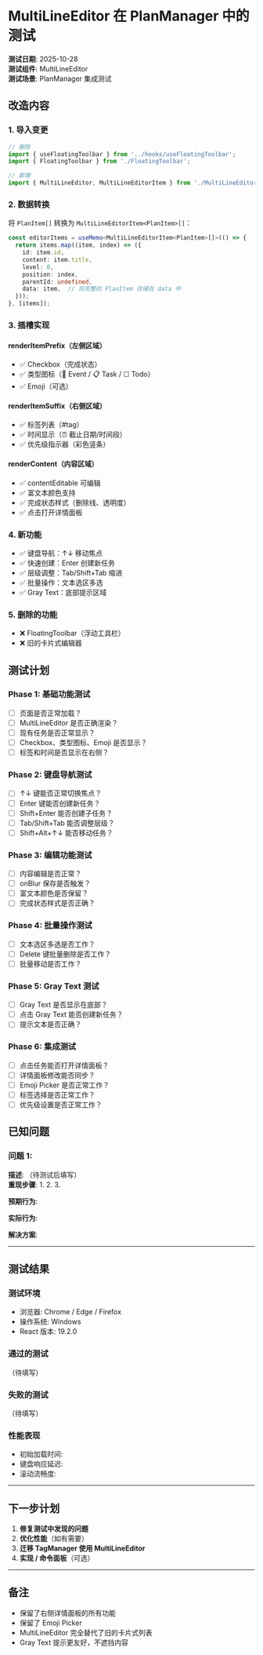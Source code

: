 # MultiLineEditor 在 PlanManager 中的测试

**测试日期**: 2025-10-28  
**测试组件**: MultiLineEditor  
**测试场景**: PlanManager 集成测试

## 改造内容

### 1. 导入变更
```typescript
// 删除
import { useFloatingToolbar } from '../hooks/useFloatingToolbar';
import { FloatingToolbar } from './FloatingToolbar';

// 新增
import { MultiLineEditor, MultiLineEditorItem } from './MultiLineEditor';
```

### 2. 数据转换
将 `PlanItem[]` 转换为 `MultiLineEditorItem<PlanItem>[]`：
```typescript
const editorItems = useMemo<MultiLineEditorItem<PlanItem>[]>(() => {
  return items.map((item, index) => ({
    id: item.id,
    content: item.title,
    level: 0,
    position: index,
    parentId: undefined,
    data: item,  // 将完整的 PlanItem 存储在 data 中
  }));
}, [items]);
```

### 3. 插槽实现

#### renderItemPrefix（左侧区域）
- ✅ Checkbox（完成状态）
- ✅ 类型图标（📅 Event / 📋 Task / ☐ Todo）
- ✅ Emoji（可选）

#### renderItemSuffix（右侧区域）
- ✅ 标签列表（#tag）
- ✅ 时间显示（⏰ 截止日期/时间段）
- ✅ 优先级指示器（彩色竖条）

#### renderContent（内容区域）
- ✅ contentEditable 可编辑
- ✅ 富文本颜色支持
- ✅ 完成状态样式（删除线、透明度）
- ✅ 点击打开详情面板

### 4. 新功能
- ✅ 键盘导航：↑↓ 移动焦点
- ✅ 快速创建：Enter 创建新任务
- ✅ 层级调整：Tab/Shift+Tab 缩进
- ✅ 批量操作：文本选区多选
- ✅ Gray Text：底部提示区域

### 5. 删除的功能
- ❌ FloatingToolbar（浮动工具栏）
- ❌ 旧的卡片式编辑器

## 测试计划

### Phase 1: 基础功能测试
- [ ] 页面是否正常加载？
- [ ] MultiLineEditor 是否正确渲染？
- [ ] 现有任务是否正常显示？
- [ ] Checkbox、类型图标、Emoji 是否显示？
- [ ] 标签和时间是否显示在右侧？

### Phase 2: 键盘导航测试
- [ ] ↑↓ 键能否正常切换焦点？
- [ ] Enter 键能否创建新任务？
- [ ] Shift+Enter 能否创建子任务？
- [ ] Tab/Shift+Tab 能否调整层级？
- [ ] Shift+Alt+↑↓ 能否移动任务？

### Phase 3: 编辑功能测试
- [ ] 内容编辑是否正常？
- [ ] onBlur 保存是否触发？
- [ ] 富文本颜色是否保留？
- [ ] 完成状态样式是否正确？

### Phase 4: 批量操作测试
- [ ] 文本选区多选是否工作？
- [ ] Delete 键批量删除是否工作？
- [ ] 批量移动是否工作？

### Phase 5: Gray Text 测试
- [ ] Gray Text 是否显示在底部？
- [ ] 点击 Gray Text 能否创建新任务？
- [ ] 提示文本是否正确？

### Phase 6: 集成测试
- [ ] 点击任务能否打开详情面板？
- [ ] 详情面板修改能否同步？
- [ ] Emoji Picker 是否正常工作？
- [ ] 标签选择是否正常工作？
- [ ] 优先级设置是否正常工作？

## 已知问题

### 问题 1: 
**描述**: （待测试后填写）  
**重现步骤**: 
1. 
2. 
3. 

**预期行为**: 

**实际行为**: 

**解决方案**: 

---

## 测试结果

### 测试环境
- 浏览器: Chrome / Edge / Firefox
- 操作系统: Windows
- React 版本: 19.2.0

### 通过的测试
（待填写）

### 失败的测试
（待填写）

### 性能表现
- 初始加载时间: 
- 键盘响应延迟: 
- 滚动流畅度: 

---

## 下一步计划

1. **修复测试中发现的问题**
2. **优化性能**（如有需要）
3. **迁移 TagManager 使用 MultiLineEditor**
4. **实现 / 命令面板**（可选）

---

## 备注

- 保留了右侧详情面板的所有功能
- 保留了 Emoji Picker
- MultiLineEditor 完全替代了旧的卡片式列表
- Gray Text 提示更友好，不遮挡内容
